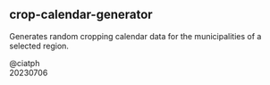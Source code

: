 ## crop-calendar-generator

Generates random cropping calendar data for the municipalities of a selected region.

@ciatph<br>
20230706
